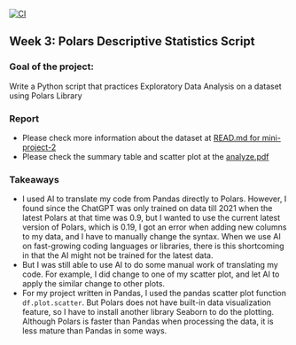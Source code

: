 [![CI](https://github.com/nogibjj/python-template/actions/workflows/cicd.yml/badge.svg)](https://github.com/nogibjj/python-template/actions/workflows/cicd.yml)
## Week 3: Polars Descriptive Statistics Script

### Goal of the project:
Write a Python script that practices Exploratory Data Analysis on a dataset using Polars Library

### Report
* Please check more information about the dataset at [READ.md for mini-project-2](https://github.com/nogibjj/Week2-Mini-Project)
* Please check the summary table and scatter plot at the [analyze.pdf](https://github.com/nogibjj/Week3-Mini-Project-Lisa/blob/main/analyze.pdf)

### Takeaways
* I used AI to translate my code from Pandas directly to Polars. However, I found since the ChatGPT was only trained on data till 2021 when the latest Polars at that time was 0.9, but I wanted to use the current latest version of Polars, which is 0.19, I got an error when adding new columns to my data, and I have to manually change the syntax. When we use AI on fast-growing coding languages or libraries, there is this shortcoming in that the AI might not be trained for the latest data.
* But I was still able to use AI to do some manual work of translating my code. For example, I did change to one of my scatter plot, and let AI to apply the similar change to other plots.
* For my project written in Pandas, I used the pandas scatter plot function `df.plot.scatter`. But Polars does not have built-in data visualization feature, so I have to install another library Seaborn to do the plotting. Although Polars is faster than Pandas when processing the data, it is less mature than Pandas in some ways.

